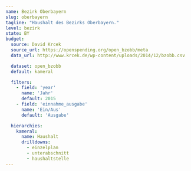 ```yaml
---
name: Bezirk Oberbayern
slug: oberbayern
tagline: "Haushalt des Bezirks Oberbayern."
level: bezirk
state: BY
budget:
  source: David Krcek
  source_url: https://openspending.org/open_bzobb/meta
  data_url: http://www.krcek.de/wp-content/uploads/2014/12/bzobb.csv

  dataset: open_bzobb
  default: kameral

  filters:
    - field: 'year'
      name: 'Jahr'
      default: 2015
    - field: 'einnahme_ausgabe'
      name: 'Ein/Aus'
      default: 'Ausgabe'

  hierarchies:
    kameral:
      name: Haushalt
      drilldowns:
        - einzelplan
        - unterabschnitt
        - haushaltstelle
---
```

